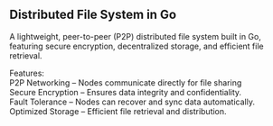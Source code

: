## Distributed File System in Go

A lightweight, peer-to-peer (P2P) distributed file system built in Go, featuring secure encryption, decentralized storage, and efficient file retrieval.

Features:  
P2P Networking – Nodes communicate directly for file sharing  
Secure Encryption – Ensures data integrity and confidentiality.  
Fault Tolerance – Nodes can recover and sync data automatically.  
Optimized Storage – Efficient file retrieval and distribution.